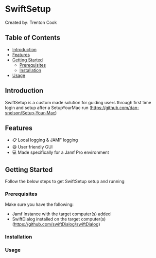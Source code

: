 # SwiftSetup

Created by: Trenton Cook

## Table of Contents

- [Introduction](#introduction)
- [Features](#features)
- [Getting Started](#getting-started)
  - [Prerequisites](#prerequisites)
  - [Installation](#installation)
- [Usage](#usage)

## Introduction

SwiftSetup is a custom made solution for guiding users through first time login and setup after a SetupYourMac run (https://github.com/dan-snelson/Setup-Your-Mac)

## Features

- 📋 Local logging & JAMF logging
- 😄 User friendly GUI
- 💻 Made specifically for a Jamf Pro environment

## Getting Started

Follow the below steps to get SwiftSetup setup and running

### Prerequisites

Make sure you have the following:

- Jamf Instance with the target computer(s) added
- SwiftDialog installed on the target computer(s) (https://github.com/swiftDialog/swiftDialog)

### Installation

### Usage
